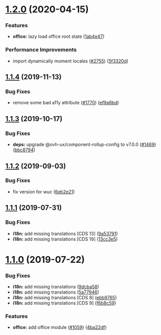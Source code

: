 # [1.2.0](https://github.com/ovh/manager/compare/@ovh-ux/manager-office@1.1.4...@ovh-ux/manager-office@1.2.0) (2020-04-15)


### Features

* **office:** lazy load office root state ([1ab4e47](https://github.com/ovh/manager/commit/1ab4e4759ea490a2a44b674ba22ffa94c5262007))


### Performance Improvements

* import dynamically moment locales ([#2755](https://github.com/ovh/manager/issues/2755)) ([5f3320d](https://github.com/ovh/manager/commit/5f3320d92802a1f4a6d65baf60f74917b8e58f4a))



## [1.1.4](https://github.com/ovh/manager/compare/@ovh-ux/manager-office@1.1.3...@ovh-ux/manager-office@1.1.4) (2019-11-13)


### Bug Fixes

* remove some bad a11y attribute ([#1770](https://github.com/ovh/manager/issues/1770)) ([ef9a6bd](https://github.com/ovh/manager/commit/ef9a6bd667721938dc94aa4d0961700b093a0b05))



## [1.1.3](http://@ovh-ux/manager-office/compare/@ovh-ux/manager-office@1.1.2...@ovh-ux/manager-office@1.1.3) (2019-10-17)


### Bug Fixes

* **deps:** upgrade @ovh-ux/component-rollup-config to v7.0.0 ([#1469](http://@ovh-ux/manager-office/issues/1469)) ([bbc8794](http://@ovh-ux/manager-office/commits/bbc8794))



## [1.1.2](http://@ovh-ux/manager-office/compare/@ovh-ux/manager-office@1.1.1...@ovh-ux/manager-office@1.1.2) (2019-09-03)


### Bug Fixes

* fix version for wuc ([6eb2e21](http://@ovh-ux/manager-office/commits/6eb2e21))



## [1.1.1](http://@ovh-ux/manager-office/compare/@ovh-ux/manager-office@1.1.0...@ovh-ux/manager-office@1.1.1) (2019-07-31)


### Bug Fixes

* **i18n:** add missing translations [CDS 13] ([9a53791](http://@ovh-ux/manager-office/commits/9a53791))
* **i18n:** add missing translations [CDS 19] ([13cc3e5](http://@ovh-ux/manager-office/commits/13cc3e5))



# [1.1.0](http://@ovh-ux/manager-office/compare/@ovh-ux/manager-office@1.0.0...@ovh-ux/manager-office@1.1.0) (2019-07-22)


### Bug Fixes

* **i18n:** add missing translations ([9dcba58](http://@ovh-ux/manager-office/commits/9dcba58))
* **i18n:** add missing translations ([5a77946](http://@ovh-ux/manager-office/commits/5a77946))
* **i18n:** add missing translations [CDS 8] ([ebb9765](http://@ovh-ux/manager-office/commits/ebb9765))
* **i18n:** add missing translations [CDS 9] ([f6b8c59](http://@ovh-ux/manager-office/commits/f6b8c59))


### Features

* **office:** add office module ([#1059](http://@ovh-ux/manager-office/issues/1059)) ([4ba22df](http://@ovh-ux/manager-office/commits/4ba22df))



